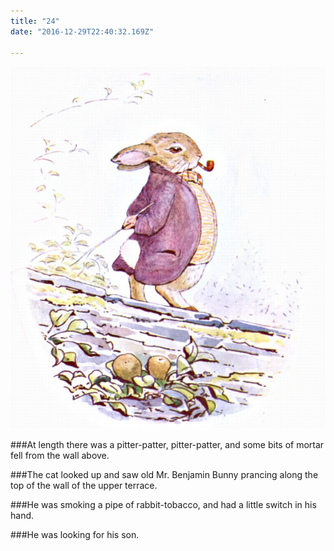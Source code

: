 ```yaml
---
title: "24"
date: "2016-12-29T22:40:32.169Z"

---
```


![Benjamin Bunny and Peter Rabbit](./48.jpg)

###At length there was a pitter-patter, pitter-patter, and some bits of mortar fell from the wall above.

###The cat looked up and saw old Mr. Benjamin Bunny prancing along the top of the wall of the upper terrace.

###He was smoking a pipe of rabbit-tobacco, and had a little switch in his hand.

###He was looking for his son.